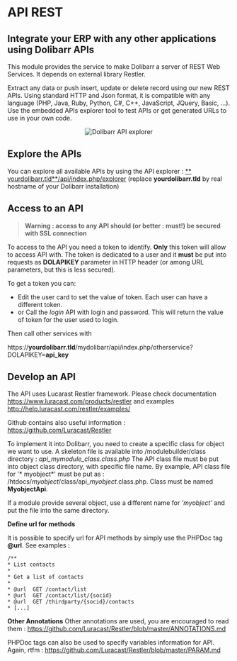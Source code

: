 API REST
========

## Integrate your ERP with any other applications using Dolibarr APIs

This module provides the service to make Dolibarr a server of REST Web Services. It depends on external library Restler.

Extract any data or push insert, update or delete record using our new REST APIs. Using standard HTTP and Json format,
it is compatible with any language (PHP, Java, Ruby, Python, C#, C++, JavaScript, JQuery, Basic, ...). Use the embedded
APIs explorer tool to test APIs or get generated URLs to use in your own code.


<div align="center">
  <img class="imgdoc" src="https://www.dolibarr.org//images/doc_apirest.png" alt="Dolibarr API explorer"/>
</div>



Explore the APIs
----------------

You can explore all available APIs by using the API explorer : [**
yourdolibarr.tld**/api/index.php/explorer](../api/index.php/explorer) (replace **yourdolibarr.tld** by real hostname of
your Dolibarr installation)


Access to an API
-----------------

> **Warning : access to any API should (or better : must!) be secured with SSL connection**

To access to the API you need a token to identify. **Only**  this token will allow to access API with. The token is
dedicated to a user and it **must** be put into requests as **DOLAPIKEY** parameter in HTTP header (or among URL
parameters, but this is less secured).

To get a token you can:

* Edit the user card to set the value of token. Each user can have a different token.
* or Call the *login* API with login and password. This will return the value of token for the user used to login.

Then call other services with

https://**yourdolibarr.tld**/mydolibarr/api/index.php/otherservice?DOLAPIKEY=**api_key**


Develop an API
--------------

The API uses Lucarast Restler framework. Please check documentation https://www.luracast.com/products/restler and
examples http://help.luracast.com/restler/examples/

Github contains also useful information : https://github.com/Luracast/Restler

To implement it into Dolibarr, you need to create a specific class for object we want to use. A skeleton file is
available into /modulebuilder/class directory : *api_mymodule_class.class.php*
The API class file must be put into object class directory, with specific file name. By example, API class file for '*
myobject*' must be put as : /htdocs/*myobject*/class/api_*myobject*.class.php. Class must be named  **MyobjectApi**.

If a module provide several object, use a different name for *'myobject'* and put the file into the same directory.

**Define url for methods**

It is possible to specify url for API methods by simply use the PHPDoc tag **@url**. See examples :

    /**
    * List contacts
    * 
    * Get a list of contacts
    *
    * @url	GET /contact/list
    * @url	GET /contact/list/{socid}
    * @url	GET	/thirdparty/{socid}/contacts
    * [...]

**Other Annotations**
Other annotations are used, you are encouraged to read
them : https://github.com/Luracast/Restler/blob/master/ANNOTATIONS.md

PHPDoc tags can also be used to specify variables information for API. Again,
rtfm : https://github.com/Luracast/Restler/blob/master/PARAM.md 


